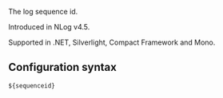 The log sequence id.

Introduced in NLog v4.5.

Supported in .NET, Silverlight, Compact Framework and Mono.

## Configuration syntax
```
${sequenceid}
```